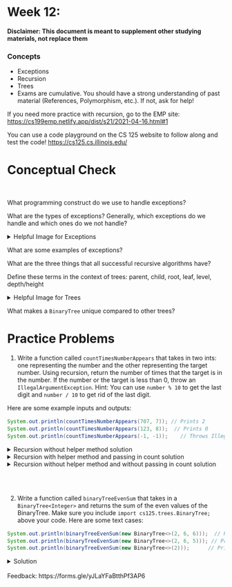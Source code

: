 # Week 12: <br> 
**Disclaimer: This document is meant to supplement other studying materials, not replace them**<br>

### Concepts
   * Exceptions
   * Recursion
   * Trees 
   * Exams are cumulative. You should have a strong understanding of past material (References, Polymorphism, etc.). If not, ask for help!
   
   If you need more practice with recursion, go to the EMP site: https://cs199emp.netlify.app/dist/s21/2021-04-16.html#1
   
   You can use a code playground on the CS 125 website to follow along and test the code! https://cs125.cs.illinois.edu/
   
# Conceptual Check
<br>

What programming construct do we use to handle exceptions? <br>

What are the types of exceptions? Generally, which exceptions do we handle and which ones do we not handle?<br>
    <details>
    <summary>Helpful Image for Exceptions</summary>
    <img src="/images/Exception-in-java.png" alt="drawing" width="600"/>
    </details>
  
What are some examples of exceptions? <br>

What are the three things that all successful recursive algorithms have?<br>

Define these terms in the context of trees: parent, child, root, leaf, level, depth/height
    <details>
    <summary>Helpful Image for Trees</summary>
    <img src="/images/binary_tree.jpg" alt="drawing" width="600"/>
    </details>
    
What makes a ``BinaryTree`` unique compared to other trees? <br>

# Practice Problems

1. Write a function called ``countTimesNumberAppears`` that takes in two ints: one representing the number and the other 
representing the target number. Using recursion, return the number of times that the target is in the number. 
If the number or the target is less than 0, throw an ``IllegalArgumentException``.
Hint: You can use ``number % 10`` to get the last digit and ``number / 10`` to get rid of the last digit.

Here are some example inputs and outputs:
```java
System.out.println(countTimesNumberAppears(707, 7)); // Prints 2
System.out.println(countTimesNumberAppears(123, 8));  // Prints 0
System.out.println(countTimesNumberAppears(-1, -1));    // Throws IllegalArgumentException
```

<details>
  <summary>Recursion without helper method solution </summary>

  ```java
public static int countTimesNumberAppears(int num, int target) {
    if (num == 0) {
      return 0;
    }
    if (num < 0 || target < 0) {
      throw new IllegalArgumentException();
    }
    int count = 0;
    if (num % 10 == target) {
      count = 1;
    }
    return count + countTimesNumberAppears(num / 10, target);
}
  ```
</details>

<details>
  <summary>Recursion with helper method and passing in count solution </summary>

  ```java
 public int countTimesNumberAppears(int num, int lookingFor) {
    if (num <= 0 || lookingFor <= 0) {
      throw new IllegalArgumentException();
    }
    return helper(num, lookingFor, 0);
}
public int helper(int num, int lookingFor, int count) {
    if (num == 0) { 
      return count;
    }
    if (num % 10 == lookingFor) {
      return helper(num / 10, lookingFor, count + 1);
    } else {
      return helper(num / 10, lookingFor, count);
    }
}
  ```
</details>

<details>
  <summary>Recursion without helper method and without passing in count solution </summary>

  ```java
public int countTimesNumberAppears(int num, int lookingFor) {
    if (num <= 0 || lookingFor <= 0) {
      throw new IllegalArgumentException();
    }
    return helper(num, lookingFor);
}
public int helper(int num, int lookingFor) {
    if (num == 0) {
      return 0;
    }
    if (num % 10 == lookingFor) {
      //System.out.println("one match");
      return 1 + helper(num / 10, lookingFor);
    } else {
      //System.out.println("no match");
      return 0 + helper(num / 10, lookingFor);
    }
}
  ```
</details>

<br></br>

2. Write a function called ``binaryTreeEvenSum`` that takes in a ``BinaryTree<Integer>`` and returns the sum of the even values of the BinaryTree.
Make sure you include ``import cs125.trees.BinaryTree;`` above your code.
Here are some text cases: 
```java
System.out.println(binaryTreeEvenSum(new BinaryTree<>(2, 6, 6)));  // Prints 14
System.out.println(binaryTreeEvenSum(new BinaryTree<>(2, 6, 5))); // Prints 8
System.out.println(binaryTreeEvenSum(new BinaryTree<>(2)));      // Prints 2
```
<details>
  <summary>Solution</summary>

  ```java
import cs125.trees.BinaryTree;
public int binaryTreeEvenSum(BinaryTree<Integer> tree) {
    if (tree == null) {
      return 0;
    }
    int toAdd = 0;
    if (tree.getValue() % 2 == 0) {
      toAdd = tree.getValue();
    }
    return toAdd + binaryTreeEvenSum(tree.getLeft()) + binaryTreeEvenSum(tree.getRight());
}
  ```
</details>
<br>
Feedback: https://forms.gle/yJLaYFaBtthPf3AP6 <br>
